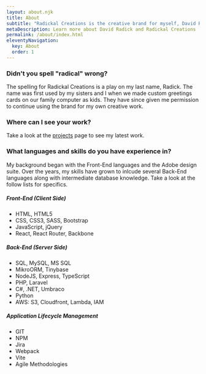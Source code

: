 ```yaml
---
layout: about.njk
title: About
subtitle: "Radickal Creations is the creative brand for myself, David Radick."
metaDescription: Learn more about David Radick and Radickal Creations
permalink: /about/index.html
eleventyNavigation:
  key: About
  order: 1
---
```


### Didn't you spell "radical" wrong?
The spelling for Radickal Creations is a play on my last name, Radick. The name was first used by my sisters and I when we made custom greetings cards on our family computer as kids. They have since given me permission to continue using the brand for my own creative work.

### Where can I see your work?
Take a look at the [projects](/projects) page to see my latest work.

### What languages and skills do you have experience in?
My background began with the Front-End languages and the Adobe design suite. Over the years, my skills have grown to inlcude several Back-End languages along with intermediate database knowledge. Take a look at the follow lists for specifics.

##### Front-End (Client Side)
- HTML, HTML5 
- CSS, CSS3, SASS, Bootstrap 
- JavaScript, jQuery 
- React, React Router, Backbone

##### Back-End (Server Side)
- SQL, MySQL, MS SQL
- MikroORM, Tinybase
- NodeJS, Express, TypeScript
- PHP, Laravel
- C#, .NET, Umbraco
- Python
- AWS: S3, Cloudfront, Lambda, IAM

##### Application Lifecycle Management
- GIT
- NPM
- Jira
- Webpack
- Vite
- Agile Methodologies


